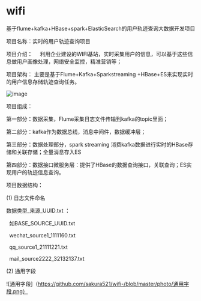 # wifi
基于flume+kafka+HBase+spark+ElasticSearch的用户轨迹查询大数据开发项目

项目名称：实时的用户轨迹查询项目

项目介绍：
    利用企业建设的WIFI基站，实时采集用户的信息，可以基于这些信息做用户画像处理，网络安全监控，精准营销等；
	
    
项目架构：
    主要是基于Flume+Kafka+Sparkstreaming +HBase+ES来实现实时的用户信息存储轨迹查询任务。
    
![image](https://github.com/sakura521/wifi-/blob/master/photo/bigdata.png)

项目组成：

第一部分：数据采集，Flume采集日志文件传输到kafka的topic里面；

第二部分：kafka作为数据总线，消息中间件，数据缓冲层；

第三部分：数据处理部分，spark streaming 消费kafka数据进行实时的HBase存储和关联存储；全量消息存入ES

第四部分：数据接口微服务层：提供了HBase的数据查询接口，关联查询；ES实现用户的轨迹信息查询。


项目数据结构：

(1) 日志文件命名

数据类型_来源_UUID.txt ：

  如BASE_SOURCE_UUID.txt
  
    wechat_source1_1111160.txt
    
    qq_source1_21111221.txt
    
    mail_source2222_32132137.txt
    
(2) 通用字段

![通用字段]（https://github.com/sakura521/wifi-/blob/master/photo/通用字段.png）
